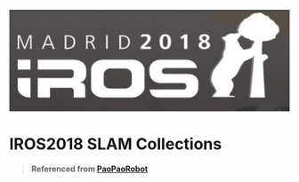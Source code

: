 ![](./标题图.JPG)

# IROS2018 SLAM Collections
> **Referenced from [PaoPaoRobot](http://paopaorobot.org/)**